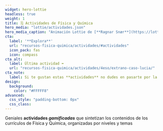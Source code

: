 ```yaml
---
widget: hero-lottie
headless: true
weight: 1
title: 🗒️ Actividades de Física y Química
hero_media: "lottie/actividades.json"
hero_media_caption: "Animación Lottie de [**Ragnar Snær**](https://lottiefiles.com/55628-education)"
cta:
  label: '**Explora**'
  url: "recursos-fisica-quimica/actividades/#actividades"
  icon_pack: fas
  icon: compass
cta_alt:
  label: Última actividad ➡️
  url: "recursos-fisica-quimica/actividades/4eso/extrano-caso-lucia/"
cta_note:
  label: Si te gustan estas **actividades** no dudes en pasarte por la [excelente **página web** de **Miguel Quiroga**](https://www.miguelquiroga.es).
design:
  background:
    color: "#FFFFF8"
advanced:
  css_style: "padding-bottom: 0px"
  css_class: 
---
```


Geniales **actividades *gamificadas*** que sintetizan los contenidos de los currículos de Física y Química, organizadas por niveles y temas